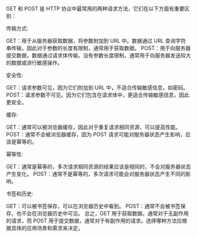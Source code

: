 GET 和 POST 是 HTTP 协议中最常用的两种请求方法，它们在以下方面有重要区别：

传输方式:

GET：用于从服务器获取数据，将参数附加到 URL 中。数据通过 URL 查询字符串传输，因此对于参数的长度有限制，通常用于获取数据。
POST：用于向服务器提交数据，数据通过请求体传输，没有参数长度限制，通常用于向服务器发送较大的数据或进行敏感操作。

安全性:

GET：请求参数可见，因为它们附加到 URL 中，不适合传输敏感信息，如密码。
POST：请求参数不可见，因为它们包含在请求体中，更适合传输敏感信息，因此更安全。

缓存:

GET：通常可以被浏览器缓存，因此对于重复请求相同资源，可以提高性能。
POST：通常不会被浏览器缓存，因为 POST 请求可能对服务器状态产生影响，应该是幂等的。

幂等性:

GET：通常是幂等的，多次请求相同资源的结果应该是相同的，不会对服务器状态产生变化。
POST：通常不是幂等的，多次请求可能会对服务器状态产生不同的影响。

书签和历史:

GET：可以被书签保存，可以在浏览器历史中看到。
POST：通常不会被书签保存，也不会在浏览器历史中可见。
总之，GET 用于获取数据，通常对于无副作用的请求，而 POST 用于提交数据，通常对于有副作用的请求。选择哪种方法应根据具体的应用场景和需求来决定。

